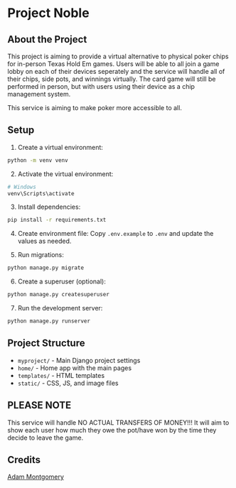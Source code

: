 # Project Noble

## About the Project

This project is aiming to provide a virtual alternative to physical poker chips for in-person Texas Hold Em games. Users will be able to all join a game lobby on each of their devices seperately and the service will handle all of their chips, side pots, and winnings virtually. The card game will still be performed in person, but with users using their device as a chip management system.

This service is aiming to make poker more accessible to all.

## Setup

1. Create a virtual environment:
```bash
python -m venv venv
```

2. Activate the virtual environment:
```bash
# Windows
venv\Scripts\activate
```

3. Install dependencies:
```bash
pip install -r requirements.txt
```

4. Create environment file:
Copy `.env.example` to `.env` and update the values as needed.

5. Run migrations:
```bash
python manage.py migrate
```

6. Create a superuser (optional):
```bash
python manage.py createsuperuser
```

7. Run the development server:
```bash
python manage.py runserver
```

## Project Structure

- `myproject/` - Main Django project settings
- `home/` - Home app with the main pages
- `templates/` - HTML templates
- `static/` - CSS, JS, and image files

## PLEASE NOTE

This service will handle NO ACTUAL TRANSFERS OF MONEY!!! It will aim to show each user how much they owe the pot/have won by the time they decide to leave the game.

## Credits

[Adam Montgomery](adam-montgomery.ca)